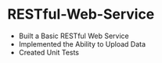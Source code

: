 # RESTful-Web-Service

- Built a Basic RESTful Web Service
- Implemented the Ability to Upload Data
- Created Unit Tests
